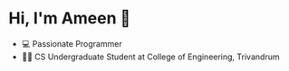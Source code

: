 <h1>Hi, I'm Ameen 👋</h1>

- 💻 Passionate Programmer 
- 🧑‍🎓 CS Undergraduate Student at College of Engineering, Trivandrum
